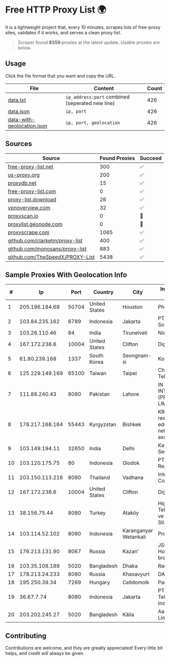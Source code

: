 
# Free HTTP Proxy List 🌍

It is a lightweight project that, every 10 minutes, scrapes lots of free-proxy sites, validates if it works, and serves a clean proxy list.


> Scraper found **8359** proxies at the latest update. Usable proxies are below.

## Usage

Click the file format that you want and copy the URL.


|File|Content|Count|
|----|-------|-----|
|[data.txt](https://raw.githubusercontent.com/themiralay/Proxy-List-World/master/data.txt)|`ip_address:port` combined (seperated new line)|426|
|[data.json](https://raw.githubusercontent.com/themiralay/Proxy-List-World/master/data.json)|`ip, port`|426|
|[data-with-geolocation.json](https://raw.githubusercontent.com/themiralay/Proxy-List-World/master/data-with-geolocation.json)|`ip, port, geolocation`|426|

## Sources

|Source|Found Proxies|Succeed|
|------|-------------|-------|
|[free-proxy-list.net](https://free-proxy-list.net)|300|✅|
|[us-proxy.org](https://www.us-proxy.org)|200|✅|
|[proxydb.net](http://proxydb.net)|15|✅|
|[free-proxy-list.com](https://free-proxy-list.com/?page=&port=&type%5B%5D=http&type%5B%5D=https&up_time=0&search=Search)|0|✅|
|[proxy-list.download](https://www.proxy-list.download/HTTP)|26|✅|
|[vpnoverview.com](https://vpnoverview.com/privacy/anonymous-browsing/free-proxy-servers)|32|✅|
|[proxyscan.io](https://www.proxyscan.io)|0|🚫|
|[proxylist.geonode.com](https://proxylist.geonode.com/api/proxy-list?limit=300&page=1&sort_by=lastChecked&sort_type=desc&protocols=http,https)|0|🚫|
|[proxyscrape.com](https://api.proxyscrape.com/v2/?request=displayproxies&protocol=http&timeout=10000&country=all&ssl=all&anonymity=all)|1065|✅|
|[github.com/clarketm/proxy-list](https://raw.githubusercontent.com/clarketm/proxy-list/master/proxy-list-raw.txt)|400|✅|
|[github.com/monosans/proxy-list](https://raw.githubusercontent.com/monosans/proxy-list/main/proxies/http.txt)|883|✅|
|[github.com/TheSpeedX/PROXY-List](https://raw.githubusercontent.com/TheSpeedX/PROXY-List/master/http.txt)|5438|✅|


## Sample Proxies With Geolocation Info

|#|Ip|Port|Country|City|Internet Service Provider|
|-|--|----|-------|----|-------------------------|
|1|205.196.184.69|50704|United States|Houston|Phonoscope|
|2|103.84.235.162|8789|Indonesia|Jakarta|PT Maxindo Mitra Solusi|
|3|103.26.110.46|84|India|Tirunelveli|Niss Networks|
|4|167.172.238.6|10004|United States|Clifton|DigitalOcean, LLC|
|5|61.80.239.168|1337|South Korea|Seongnam-si|Korea Telecom|
|6|125.229.149.169|65100|Taiwan|Taipei|Chunghwa Telecom Co., Ltd.|
|7|111.88.240.43|8080|Pakistan|Lahore|IN CABLE INTERNET (PRIVATE) LIMITED|
|8|178.217.168.164|55443|Kyrgyzstan|Bishkek|KRENA - Kyrgyz research and education network association|
|9|103.149.194.11|32650|India|Delhi|Kavya Internet Services Pvt Ltd|
|10|103.120.175.75|80|Indonesia|Glodok|PT. Eka Mas Republik|
|11|203.150.113.216|8080|Thailand|Vadhana|Internet Thailand Company Ltd.|
|12|167.172.238.6|10004|United States|Clifton|DigitalOcean, LLC|
|13|38.156.75.44|8080|Turkey|Ataköy|High Speed Telekomunikasyon ve Hab. Hiz. Ltd. Sti.|
|14|103.114.52.102|8080|Indonesia|Karanganyar Wetankali|Proxy-registered|
|15|176.213.131.90|8067|Russia|Kazan'|JSC "ER-Telecom Holding" Kazan' branch|
|16|103.35.108.189|5020|Bangladesh|Dhaka|Ranks ITT|
|17|178.213.24.233|8080|Russia|Khasavyurt|DAGNET|
|18|195.250.39.34|7269|Hungary|Celldomolk|Pannon Pipics Ltd.|
|19|36.67.7.74|8080|Indonesia|Jakarta|PT. Telekomunikasi Indonesia|
|20|203.202.245.27|5020|Bangladesh|Kālia|Aamra Networks Limited|



## Contributing

Contributions are welcome, and they are greatly appreciated! Every
little bit helps, and credit will always be given.

